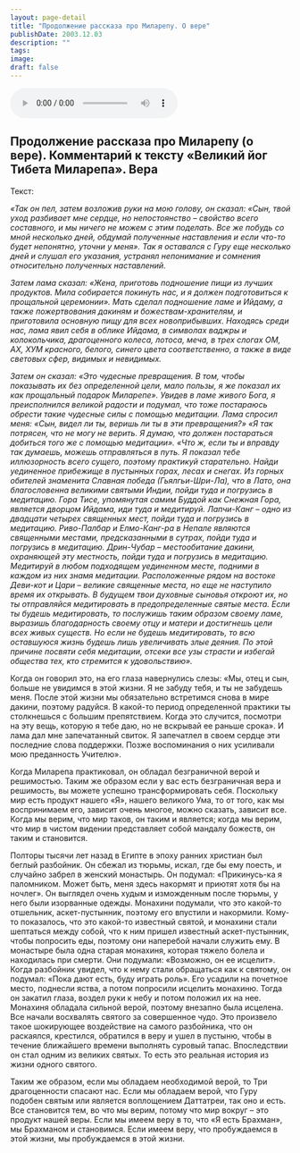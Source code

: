 ```yaml
---
layout: page-detail
title: "Продолжение рассказа про Миларепу. О вере"
publishDate: 2003.12.03
description: ""
tags:
image:
draft: false
---
```


<audio title="2003.12.03 - Продолжение рассказа про Миларепу. О вере.mp3" src="/upload/iblock/289/2890602284d5f8bc07d2c5e05f3d6cce.mp3" controls=""></audio>

## **Продолжение рассказа про Миларепу (о вере).** **Комментарий к тексту «Великий йог Тибета Миларепа». Вера**
  
  
 Текст:

_«Так он пел, затем возложив руки на мою голову, он сказал: «Сын, твой уход разбивает мне сердце, но непостоянство – свойство всего составного, и мы ничего не можем с этим поделать. Все же побудь со мной несколько дней, обдумай полученные наставления и если что-то будет непонятно, уточни у меня». Так я оставался с Гуру еще несколько дней и слушал его указания, устранял непонимание и сомнения относительно полученных наставлений._ 

  
_Затем лама сказал: «Жена, приготовь подношение пищи из лучших продуктов. Мила собирается покинуть нас, и я должен подготовиться к прощальной церемонии». Мать сделал подношение ламе и Ийдаму, а также пожертвования дакиням и божествам-хранителям, и приготовила основную пищу для всех новоприбывших. Находясь среди нас, лама явил себя в облике Ийдама, в символах ваджры и колокольчика, драгоценного колеса, лотоса, меча, в трех слогах ОМ, АХ, ХУМ красного, белого, синего цвета соответственно, а также в виде световых сфер, видимых и невидимых._ 

  
 _Затем он сказал: «Это чудесные превращения. В том, чтобы показывать их без определенной цели, мало пользы, я же показал их как прощальный подарок Миларепе». Увидев в ламе живого Бога, я преисполнился великой радости и подумал, что тоже постараюсь обрести такие чудесные силы с помощью медитации. Лама спросил меня: «Сын, видел ли ты, веришь ли ты в эти превращения?» «Я так потрясен, что не могу не верить. Я думаю, что должен постараться добиться того же с помощью медитации». «Что ж, если ты и вправду так думаешь, можешь отправляться в путь. Я показал тебе иллюзорность всего сущего, поэтому практикуй старательно. Найди уединенное прибежище в пустынных горах, лесах и снегах. Из горных обителей знаменита Славная победа (Гьялгьи-Шри-Ла), что в Лато, она благословенна великими святыми Индии, пойди туда и погрузись в медитацию. Гора Тисе, упомянутая самим Буддой как Снежная Гора, является дворцом Ийдама, иди туда и медитируй. Лапчи-Канг – одно из двадцати четырех священных мест, пойди туда и погрузись в медитацию. Риво-Палбар и Елмо-Канг-ра в Непале являются священными местами, предсказанными в сутрах, пойди туда и погрузись в медитацию. Дрин-Чубар – местообитание дакини, охраняющей эту местность, пойди туда и погрузись в медитацию. Медитируй в любом подходящем уединенном месте, подними в каждом из них знамя медитации. Расположенные рядом на востоке Деви-кот и Цари – великие священные места, но еще не наступило время их открывать. В будущем твои духовные сыновья откроют их, но ты отправляйся медитировать в предопределенные святые места. Если ты будешь медитировать, то послужишь таким образом своему ламе, выразишь благодарность своему отцу и матери и достигнешь цели всех живых существ. Но если не будешь медитировать, то всю оставшуюся жизнь будешь лишь увеличивать злые деяния. По этой причине посвяти себя медитации, отсеки все узы страсти и избегай общества тех, кто стремится к удовольствию»._ 

 Когда он говорил это, на его глаза навернулись слезы: «Мы, отец и сын, больше не увидимся в этой жизни. Я не забуду тебя, и ты не забудешь меня. После этой жизни мы обязательно встретимся снова в мире дакини, поэтому радуйся. В какой-то период определенной практики ты столкнешься с большим препятствием. Когда это случится, посмотри на эту вещь, которую я тебе даю, но не вскрывай ее раньше срока». И лама дал мне запечатанный свиток. Я запечатлел в своем сердце эти последние слова поддержки. Позже воспоминания о них усиливали мою преданность Учителю».

  
 Когда Миларепа практиковал, он обладал безграничной верой и решимостью. Таким же образом если у вас есть безграничная вера и решимость, вы можете успешно трансформировать себя. Поскольку мир есть продукт нашего «Я», нашего великого Ума, то от того, как мы воспринимаем его, зависит очень многое, можно сказать, зависит все. Когда мы верим, что мир таков, он таким и является; когда мы верим, что мир в чистом видении представляет собой мандалу божеств, он таким и становится.

  
 Полторы тысячи лет назад в Египте в эпоху ранних христиан был беглый разбойник. Он сбежал из тюрьмы, искал, где бы ему поесть, и случайно забрел в женский монастырь. Он подумал: «Прикинусь-ка я паломником. Может быть, меня здесь накормят и приютят хотя бы на ночлег». Он выглядел очень худым и изможденным после тюрьмы, у него были изорванные одежды. Монахини подумали, что это какой-то отшельник, аскет-пустынник, поэтому его впустили и накормили. Кому-то показалось, что это какой-то известный святой, и монахини стали шептаться между собой, что к ним пришел известный аскет-пустынник, чтобы попросить еды, поэтому они наперебой начали служить ему. В монастыре была одна старая монахиня, которая тяжело болела и находилась при смерти. Они подумали: «Возможно, он ее исцелит». Когда разбойник увидел, что к нему стали обращаться как к святому, он подумал: «Пока дают есть, буду играть роль». Его усадили на почетное место, поднесли яства, а потом попросили исцелить монахиню. Тогда он закатил глаза, воздел руки к небу и потом положил их на нее. Монахиня обладала сильной верой, поэтому внезапно была исцелена. Все начали восхвалять святого за совершенное чудо. Это произвело такое шокирующее воздействие на самого разбойника, что он раскаялся, крестился, обратился в веру и ушел в пустыню, чтобы в течение ближайшего времени выполнять суровый тапас. Впоследствии он стал одним из великих святых. То есть это реальная история из жизни одного святого.

  
 Таким же образом, если мы обладаем необходимой верой, то Три драгоценности спасают нас. Если мы обладаем верой, что Гуру подобен святым или является воплощением Даттатреи, так оно и есть. Все становится тем, во что мы верим, потому что мир вокруг – это продукт нашей веры. Если мы имеем веру в то, что «Я есть Брахман», мы Брахманом и становимся. Если имеем веру, что пробуждаемся в этой жизни, мы пробуждаемся в этой жизни.
  
  
